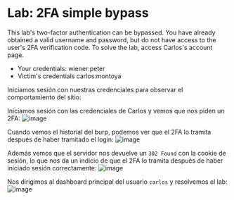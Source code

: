 # Lab: 2FA simple bypass

This lab's two-factor authentication can be bypassed. You have already obtained a valid username and password, but do not have access to the user's 2FA verification code. To solve the lab, access Carlos's account page.

- Your credentials: wiener:peter
- Victim's credentials carlos:montoya

Iniciamos sesión con nuestras credenciales para observar el comportamiento del sitio:

Iniciamos sesión con las credenciales de Carlos y vemos que nos piden un 2FA:
![image](https://github.com/user-attachments/assets/0e1ee201-4512-4f60-8c8b-26616ace93bb)

Cuando vemos el historial del burp, podemos ver que el 2FA lo tramita después de haber tramitado el login:
![image](https://github.com/user-attachments/assets/a681a079-25bf-4112-bc79-989d14d037a1)

Además vemos que el servidor nos devuelve un `302 Found` con la cookie de sesión, lo que nos da un indicio de que el 2FA lo tramita después de haber iniciado sesión correctamente:
![image](https://github.com/user-attachments/assets/ff1215bb-1bd2-42f2-b128-4a40528b9434)


Nos dirigimos al dashboard principal del usuario `carlos` y resolvemos el lab:
![image](https://github.com/user-attachments/assets/70c8b194-7bd8-40ab-9b9a-d1b50a5a4297)

